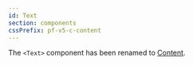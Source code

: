 ```yaml
---
id: Text
section: components
cssPrefix: pf-v5-c-content
---
```


The `<Text>` component has been renamed to [Content](/components/content).
